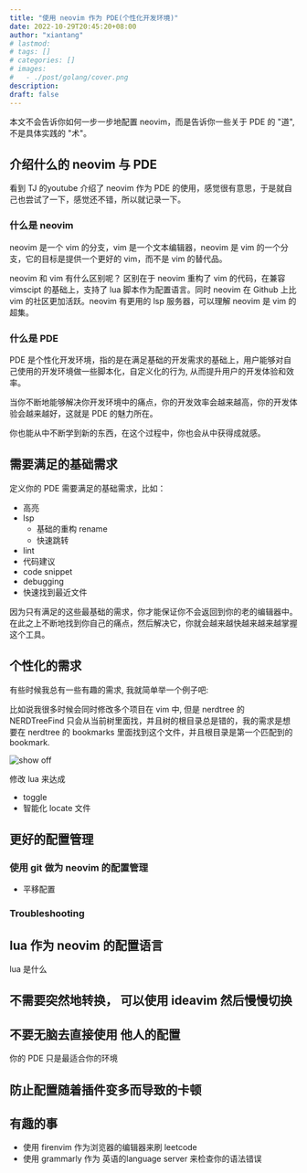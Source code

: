 ```yaml
---
title: "使用 neovim 作为 PDE(个性化开发环境)"
date: 2022-10-29T20:45:20+08:00
author: "xiantang"
# lastmod: 
# tags: []
# categories: []
# images:
#   - ./post/golang/cover.png
description:
draft: false
---
```



<!-- * 总是会先写一句话，同步背景和上下文 -->
<!-- * 本文你能学习到什么 -->
<!-- * 评论式写作引用一些大牛说的话 -->
<!-- * 多一些有趣的跳转链接 -->
<!-- * 在文章末尾推荐一些有趣的链接 -->
<!-- * 先写提纲，再写内容 -- -->

本文不会告诉你如何一步一步地配置 neovim，而是告诉你一些关于 PDE 的 "道", 不是具体实践的 "术"。

## 介绍什么的 neovim 与 PDE

看到 TJ 的youtube 介绍了 neovim 作为 PDE 的使用，感觉很有意思，于是就自己也尝试了一下，感觉还不错，所以就记录一下。

### 什么是 neovim

neovim 是一个 vim 的分支，vim 是一个文本编辑器，neovim 是 vim 的一个分支，它的目标是提供一个更好的 vim，而不是 vim 的替代品。

neovim 和 vim 有什么区别呢？ 
区别在于 neovim 重构了 vim 的代码，在兼容 vimscipt 的基础上，支持了 lua 脚本作为配置语言。同时 neovim 在 Github 上比 vim 的社区更加活跃。neovim 有更用的 lsp 服务器，可以理解 neovim 是 vim 的超集。


### 什么是 PDE

PDE 是个性化开发环境，指的是在满足基础的开发需求的基础上，用户能够对自己使用的开发环境做一些脚本化，自定义化的行为, 从而提升用户的开发体验和效率。


当你不断地能够解决你开发环境中的痛点，你的开发效率会越来越高，你的开发体验会越来越好，这就是 PDE 的魅力所在。

你也能从中不断学到新的东西，在这个过程中，你也会从中获得成就感。


## 需要满足的基础需求


定义你的 PDE 需要满足的基础需求，比如：

* 高亮
* lsp
  * 基础的重构 rename
  * 快速跳转
* lint
* 代码建议
* code snippet
* debugging
* 快速找到最近文件

因为只有满足的这些最基础的需求，你才能保证你不会返回到你的老的编辑器中。在此之上不断地找到你自己的痛点，然后解决它，你就会越来越快越来越来越掌握这个工具。

## 个性化的需求


有些时候我总有一些有趣的需求, 我就简单举一个例子吧:

比如说我很多时候会同时修改多个项目在 vim 中, 但是 nerdtree 的 NERDTreeFind 只会从当前树里面找，并且树的根目录总是错的，我的需求是想要在 nerdtree 的 bookmarks 里面找到这个文件，并且根目录是第一个匹配到的 bookmark.



![show off](https://user-images.githubusercontent.com/34479567/204140677-0c11c2c8-cca7-44d2-8971-12632e3f0874.gif)


修改 lua 来达成 
* toggle 
* 智能化 locate 文件

## 更好的配置管理

### 使用 git 做为 neovim 的配置管理
* 平移配置

### Troubleshooting


## lua 作为 neovim 的配置语言

lua 是什么

## 不需要突然地转换， 可以使用 ideavim 然后慢慢切换

## 不要无脑去直接使用 他人的配置

你的 PDE 只是最适合你的环境

## 防止配置随着插件变多而导致的卡顿
## 有趣的事
* 使用 firenvim 作为浏览器的编辑器来刷 leetcode
* 使用 grammarly 作为 英语的language server 来检查你的语法错误

